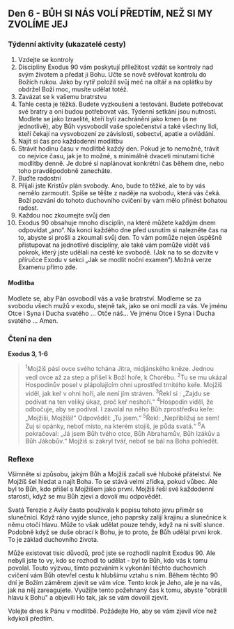 ## Den 6 - BŮH SI NÁS VOLÍ PŘEDTÍM, NEŽ SI MY ZVOLÍME JEJ

### Týdenní aktivity (ukazatelé cesty)

1. Vzdejte se kontroly
1. Disciplíny Exodus 90 vám poskytují příležitost vzdát se kontroly nad svým životem a předat ji Bohu. Učte se nově svěřovat kontrolu do Božích rukou. Jako by rytíř položil svůj meč na oltář a na oplátku by obdržel Boží moc, musíte udělat totéž.
1. Zavázat se k vašemu bratrstvu
1. Tahle cesta je těžká. Budete vyzkoušeni a testováni. Budete potřebovat své bratry a oni budou potřebovat vás. Týdenní setkání jsou nutností. Modlete se jako Izraelité, kteří byli zachráněni jako kmen (a ne jednotlivě), aby Bůh vysvobodil vaše společenství a také všechny lidi, kteří čekají na vysvobození ze závislosti, sobectví, apatie a ovládání.
1. Najít si čas pro každodenní modlitbu
1. Strávit hodinu času v modlitbě každý den. Pokud je to nemožné, trávit co nejvíce času, jak je to možné, s minimálně dvaceti minutami tiché modlitby denně. Je dobré si naplánovat konkrétní čas během dne, nebo toho pravděpodobně zanecháte.
1. Buďte radostní
1. Přijali jste Kristův plán svobody. Ano, bude to těžké, ale to by vás nemělo zarmoutit. Spíše se těšte z naděje na svobodu, která vás čeká. Boží pozvání do tohoto duchovního cvičení by vám mělo přinést bohatou radost.
1. Každou noc zkoumejte svůj den
1. Exodus 90 obsahuje mnoho disciplín, na které můžete každým dnem odpovídat „ano“. Na konci každého dne před usnutím si nalezněte čas na to, abyste si prošli a zkoumali svůj den. To vám pomůže nejen úspěšně přistupovat na jednotlivé disciplíny, ale také vám pomůže vidět váš pokrok, který jste udělali na cestě ke svobodě. (Jak na to se dozvíte v příručce Exodu v sekci „Jak se modlit noční examen“).Možná verze Examenu přímo zde.

#### Modlitba

Modlete se, aby Pán osvobodil vás a vaše bratrství.
Modleme se za svobodu všech mužů v exodu, stejně tak, jako se oni modlí za vás.
Ve jménu Otce i Syna i Ducha svatého … Otče náš… Ve jménu Otce i Syna i Ducha svatého … Amen.

### Čtení na den

**Exodus 3, 1-6**

> <sup>1</sup>Mojžíš pásl ovce svého tchána Jitra, midjánského kněze. Jednou vedl ovce až za step a přišel k Boží hoře, k Chorébu.
> <sup>2</sup>Tu se mu ukázal Hospodinův posel v plápolajícím ohni uprostřed trnitého keře. Mojžíš viděl, jak keř v ohni hoří, ale není jím stráven.
> <sup>3</sup>Řekl si : „Zajdu se podívat na ten veliký úkaz, proč keř neshoří.“
> <sup>4</sup>Hospodin viděl, že odbočuje, aby se podíval. I zavolal na něho Bůh zprostředku keře: „Mojžíši, Mojžíši!“ Odpověděl: „Tu jsem.“
> <sup>5</sup>Řekl: „Nepřibližuj se sem! Zuj si opánky, neboť místo, na kterém stojíš, je půda svatá.“
> <sup>6</sup>A pokračoval: „Já jsem Bůh tvého otce, Bůh Abrahamův, Bůh Izákův a Bůh Jákobův.“ Mojžíš si zakryl tvář, neboť se bál na Boha pohledět.

### Reflexe

Všimněte si způsobu, jakým Bůh a Mojžíš začali své hluboké přátelství. Ne Mojžíš šel hledat a najít Boha. To se stává velmi zřídka, pokud vůbec. Ale byl to Bůh, kdo přišel s Mojžíšem jako první. Mojžíš řeší své každodenní starosti, když se mu Bůh zjeví a dovolí mu odpovědět.

Svatá Terezie z Avily často používala k popisu tohoto jevu příměr se slunečnicí. Když ráno vyjde slunce, jeho paprsky zalijí krajinu a slunečnice k němu otočí hlavu. Může to však udělat pouze tehdy, když na ni svítí slunce. Podobně když se duše obrací k Bohu, je to proto, že Bůh udělal první krok. To je základ duchovního života.

Může existovat tisíc důvodů, proč jste se rozhodli naplnit Exodus 90. Ale nebyli jste to vy, kdo se rozhodl to udělat - byl to Bůh, kdo vás k tomu povolal. Touto výzvou, tímto pozváním k vykonání těchto duchovních cvičení vám Bůh otevřel cestu k hlubšímu vztahu s ním. Během těchto 90 dní je Božím záměrem zjevit se vám více. Tento krok je Jeho, ale je na vás, jak na něj zareagujete. Využijte tento požehnaný čas k tomu, abyste "obrátili hlavu k Bohu" a objevili Ho tak, jak se vám dovolil zjevit.

Volejte dnes k Pánu v modlitbě. Požádejte Ho, aby se vám zjevil více než kdykoli předtím.
